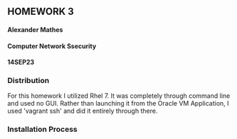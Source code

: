## HOMEWORK 3
#### Alexander Mathes
#### Computer Network Ssecurity
#### 14SEP23

### Distribution
For this homework I utilized Rhel 7.  It was completely through command line and used no GUI.
Rather than launching it from the Oracle VM Application, I used 'vagrant ssh' and did it entirely through there.

### Installation Process
